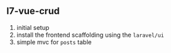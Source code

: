 ## l7-vue-crud

1.  initial setup
2.  install the frontend scaffolding using the `laravel/ui`
3.  simple mvc for `posts` table
